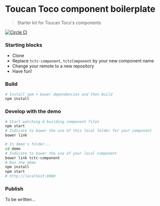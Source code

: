 # Toucan Toco component boilerplate
> Starter kit for Toucan Toco's components

[![Circle CI](https://circleci.com/gh/ToucanToco/component-boilerplate.svg?style=svg)](https://circleci.com/gh/ToucanToco/component-boilerplate)

### Starting blocks
- Clone
- Replace `tctc-component`, `tctcComponent` by your new component name
- Change your remote to a new repository
- Have fun!

### Build
```bash
# Install npm + bower dependencies and then build
npm install
```

### Develop with the demo
```bash
# Start watching & building component files
npm start
# Indicate to bower the use of this local folder for your component
bower link

# In demo's folder...
cd demo
# Indicate to bower the use of your local component
bower link tctc-component
# Run the demo
npm install
npm start
# http://localhost:8000
```

### Publish
To be written...
